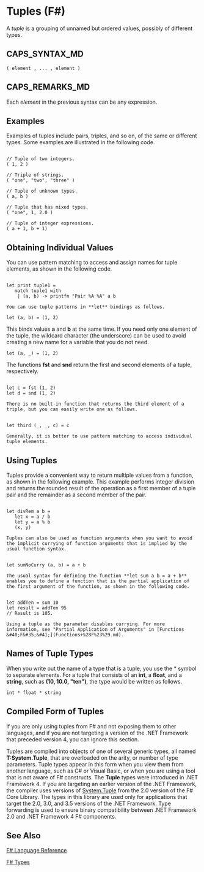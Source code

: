 # Tuples (F#)

A *tuple* is a grouping of unnamed but ordered values, possibly of different types.


## CAPS_SYNTAX_MD

```
( element , ... , element )
```

## CAPS_REMARKS_MD
Each *element* in the previous syntax can be any expression.


## Examples
Examples of tuples include pairs, triples, and so on, of the same or different types. Some examples are illustrated in the following code.

```

// Tuple of two integers.
( 1, 2 ) 

// Triple of strings.
( "one", "two", "three" ) 

// Tuple of unknown types.
( a, b ) 

// Tuple that has mixed types.
( "one", 1, 2.0 ) 

// Tuple of integer expressions.
( a + 1, b + 1) 
```

    
## Obtaining Individual Values
You can use pattern matching to access and assign names for tuple elements, as shown in the following code.

```

let print tuple1 =
   match tuple1 with
    | (a, b) -> printfn "Pair %A %A" a b
```

    You can use tuple patterns in **let** bindings as follows.


```f#
let (a, b) = (1, 2)
```
This binds values **a** and **b** at the same time. If you need only one element of the tuple, the wildcard character (the underscore) can be used to avoid creating a new name for a variable that you do not need.


```f#
let (a, _) = (1, 2)
```
The functions **fst** and **snd** return the first and second elements of a tuple, respectively.

```

let c = fst (1, 2)
let d = snd (1, 2)
```

    There is no built-in function that returns the third element of a triple, but you can easily write one as follows.

```

let third (_, _, c) = c
```

    Generally, it is better to use pattern matching to access individual tuple elements.


## Using Tuples
Tuples provide a convenient way to return multiple values from a function, as shown in the following example. This example performs integer division and returns the rounded result of the operation as a first member of a tuple pair and the remainder as a second member of the pair.

```

let divRem a b = 
   let x = a / b
   let y = a % b
   (x, y)
```

    Tuples can also be used as function arguments when you want to avoid the implicit currying of function arguments that is implied by the usual function syntax.

```

let sumNoCurry (a, b) = a + b
```

    The usual syntax for defining the function **let sum a b = a + b** enables you to define a function that is the partial application of the first argument of the function, as shown in the following code.

```

let addTen = sum 10
let result = addTen 95  
// Result is 105.
```

    Using a tuple as the parameter disables currying. For more information, see "Partial Application of Arguments" in [Functions &#40;F&#35;&#41;](Functions+%28F%23%29.md).


## Names of Tuple Types
When you write out the name of a type that is a tuple, you use the &#42; symbol to separate elements. For a tuple that consists of an **int**, a **float**, and a **string**, such as **(10, 10.0, "ten")**, the type would be written as follows.


```
int * float * string
```

## Compiled Form of Tuples
If you are only using tuples from F# and not exposing them to other languages, and if you are not targeting a version of the .NET Framework that preceded version 4, you can ignore this section.

Tuples are compiled into objects of one of several generic types, all named **T:System.Tuple**, that are overloaded on the arity, or number of type parameters. Tuple types appear in this form when you view them from another language, such as C# or Visual Basic, or when you are using a tool that is not aware of F# constructs. The **Tuple** types were introduced in .NET Framework 4. If you are targeting an earlier version of the .NET Framework, the compiler uses versions of [System.Tuple](http://msdn.microsoft.com/en-us/library/5ac7953d-acdc-4a58-bfb7-c1f6406c0fa3) from the 2.0 version of the F# Core Library. The types in this library are used only for applications that target the 2.0, 3.0, and 3.5 versions of the .NET Framework. Type forwarding is used to ensure binary compatibility between .NET Framework 2.0 and .NET Framework 4 F# components.


## See Also
[F&#35; Language Reference](F%23+Language+Reference.md)

[F&#35; Types](F%23+Types.md)

